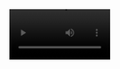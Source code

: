 <video src='https://github.com/tt0fu/Visualizer/raw/refs/heads/main/preview.mp4' width=180/>
 
 # Installation

[Latest release](https://github.com/tt0fu/Visualizer/releases/latest)

# Building from source

Install [LASP](https://github.com/keijiro/Lasp)

# Usage

This app picks up audio from the microphone device selected in your OS's settings.

## Controls
- Use up/down arrow keys to change the waveform scale.
- Use left/right arrow keys to change the waveform line thickness.
- Press f1 to enable the center (red) and period (green) lines.
